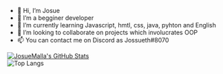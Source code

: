 - 👋 Hi, I’m Josue
- 👀 I’m a begginer developer
- 🌱 I’m currently learning Javascript, hmtl, css, java, pyhton and English
- 💞️ I’m looking to collaborate on projects which involucrates OOP
- 📫 You can contact me on Discord as Jossueth#8070

[![JosueMalla's GitHub Stats](https://github-readme-stats.vercel.app/api?username=JosueMalla&show_icons=true)](https://github.com/JosueMalla)
<br>
![Top Langs](https://github-readme-stats.vercel.app/api/top-langs/?username=JosueMalla&show_icons=true)
